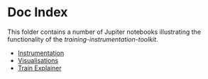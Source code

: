 # Doc Index

This folder contains a number of Jupiter notebooks illustrating the functionality of the _training-instrumentation-toolkit_.

* [Instrumentation](instrumentation.ipynb)
* [Visualisations](visualisations.ipynb)
* [Train Explainer](train-explainer.ipynb)